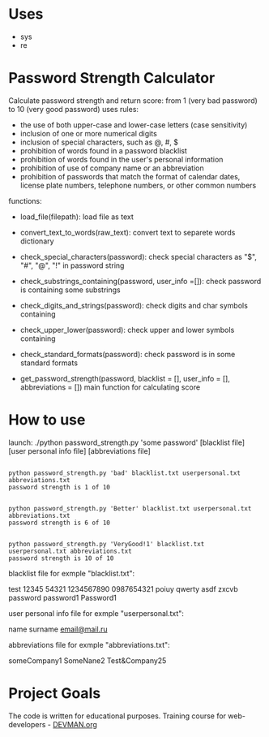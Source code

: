 # Uses
- sys
- re


# Password Strength Calculator

Calculate password strength and return score: from 1 (very bad password) to 10 (very good password) uses rules:

- the use of both upper-case and lower-case letters (case sensitivity)
- inclusion of one or more numerical digits
- inclusion of special characters, such as @, #, $
- prohibition of words found in a password blacklist
- prohibition of words found in the user's personal information
- prohibition of use of company name or an abbreviation
- prohibition of passwords that match the format of calendar dates, license plate numbers, telephone numbers, or other common numbers

functions:

- load_file(filepath):
  load file as text
        
        
- convert_text_to_words(raw_text):
  convert text to separete words dictionary


- check_special_characters(password):
   check special characters as "$", "#", "@", "!" in password string
    
    
- check_substrings_containing(password, user_info =[]):
  check password is containing some substrings     

 
- check_digits_and_strings(password):
  check digits and char symbols containing


- check_upper_lower(password):
    check upper and lower symbols containing

- check_standard_formats(password):
  check password is in some standard formats


- get_password_strength(password, blacklist = [], 
                        user_info = [], abbreviations = [])
  main function for calculating score  

# How to use

launch: ./python password_strength.py 'some password' [blacklist file] [user personal info file] [abbreviations file]

```#!bash

python password_strength.py 'bad' blacklist.txt userpersonal.txt abbreviations.txt                                                                                 
password strength is 1 of 10


python password_strength.py 'Better' blacklist.txt userpersonal.txt abbreviations.txt                                                                              
password strength is 6 of 10


python password_strength.py 'VeryGood!1' blacklist.txt userpersonal.txt abbreviations.txt                                                                          
password strength is 10 of 10                         

```

blacklist file for exmple "blacklist.txt":

test
12345
54321
1234567890
0987654321
poiuy
qwerty
asdf
zxcvb
password
password1
Password1

user personal info file for exmple "userpersonal.txt":

name
surname
email@mail.ru

abbreviations file for exmple "abbreviations.txt":

someCompany1
SomeNane2
Test&Company25
 
# Project Goals

The code is written for educational purposes. Training course for web-developers - [DEVMAN.org](https://devman.org)
